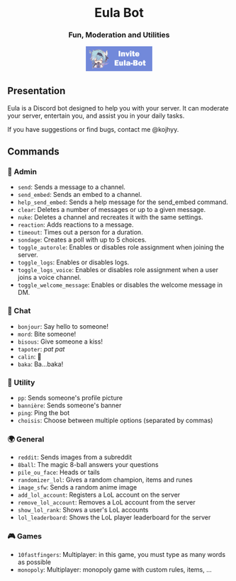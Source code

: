 <center>
<img src="./documentation/decoration.png" alt="" height="200" />

<h1>Eula Bot</h1>
<h3>Fun, Moderation and Utilities</h3>

<img src="./documentation/invite-Eula.png" alt="invite Eula-bot" width="150">
</center>



## Presentation
Eula is a Discord bot designed to help you with your server. It can moderate your server, entertain you, and assist you in your daily tasks.

If you have suggestions or find bugs, contact me @kojhyy.

## Commands

### 👑 Admin
- `send`: Sends a message to a channel.
- `send_embed`: Sends an embed to a channel.
- `help_send_embed`: Sends a help message for the send_embed command.
- `clear`: Deletes a number of messages or up to a given message.
- `nuke`: Deletes a channel and recreates it with the same settings.
- `reaction`: Adds reactions to a message.
- `timeout`: Times out a person for a duration.
- `sondage`: Creates a poll with up to 5 choices.
- `toggle_autorole`: Enables or disables role assignment when joining the server.
- `toggle_logs`: Enables or disables logs.
- `toggle_logs_voice`: Enables or disables role assignment when a user joins a voice channel.
- `toggle_welcome_message`: Enables or disables the welcome message in DM.

### 💬 Chat
- `bonjour`: Say hello to someone!
- `mord`: Bite someone!
- `bisous`: Give someone a kiss!
- `tapoter`: *pat pat*
- `calin`: 🤗
- `baka`: Ba...baka!

### 🔧 Utility
- `pp`: Sends someone's profile picture
- `bannière`: Sends someone's banner
- `ping`: Ping the bot
- `choisis`: Choose between multiple options (separated by commas)

### 🌍 General
- `reddit`: Sends images from a subreddit
- `8ball`: The magic 8-ball answers your questions
- `pile_ou_face`: Heads or tails
- `randomizer_lol`: Gives a random champion, items and runes
- `image_sfw`: Sends a random anime image
- `add_lol_account`: Registers a LoL account on the server
- `remove_lol_account`: Removes a LoL account from the server
- `show_lol_rank`: Shows a user's LoL accounts
- `lol_leaderboard`: Shows the LoL player leaderboard for the server

### 🎮 Games
- `10fastfingers`: Multiplayer: in this game, you must type as many words as possible
- `monopoly`: Multiplayer: monopoly game with custom rules, items, ...
